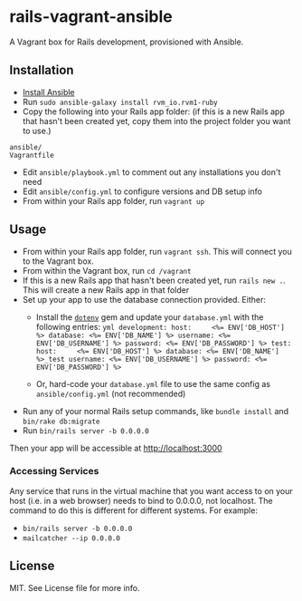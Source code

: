 # rails-vagrant-ansible

A Vagrant box for Rails development, provisioned with Ansible.

## Installation

- [Install Ansible](http://docs.ansible.com/ansible/intro_installation.html)
- Run `sudo ansible-galaxy install rvm_io.rvm1-ruby`
- Copy the following into your Rails app folder: (if this is a new Rails app that hasn't been created yet, copy them into the project folder you want to use.)

```
ansible/
Vagrantfile
```

- Edit `ansible/playbook.yml` to comment out any installations you don't need
- Edit `ansible/config.yml` to configure versions and DB setup info
- From within your Rails app folder, run `vagrant up`

## Usage

- From within your Rails app folder, run `vagrant ssh`. This will connect you to the Vagrant box.
- From within the Vagrant box, run `cd /vagrant`
- If this is a new Rails app that hasn't been created yet, run `rails new .`. This will create a new Rails app in that folder
- Set up your app to use the database connection provided. Either:
  - Install the [`dotenv`](https://github.com/bkeepers/dotenv) gem and update your `database.yml` with the following entries:
        ```yml
        development:
          host:     <%= ENV['DB_HOST'] %>
          database: <%= ENV['DB_NAME'] %>
          username: <%= ENV['DB_USERNAME'] %>
          password: <%= ENV['DB_PASSWORD'] %>
        test:
          host:     <%= ENV['DB_HOST'] %>
          database: <%= ENV['DB_NAME'] %>_test
          username: <%= ENV['DB_USERNAME'] %>
          password: <%= ENV['DB_PASSWORD'] %>
        ```

  - Or, hard-code your `database.yml` file to use the same config as `ansible/config.yml` (not recommended)
- Run any of your normal Rails setup commands, like `bundle install` and `bin/rake db:migrate`
- Run `bin/rails server -b 0.0.0.0`

Then your app will be accessible at [http://localhost:3000](http://localhost:3000)

### Accessing Services

Any service that runs in the virtual machine that you want access to on your host (i.e. in a web browser) needs to bind to 0.0.0.0, not localhost. The command to do this is different for different systems. For example:

- `bin/rails server -b 0.0.0.0`
- `mailcatcher --ip 0.0.0.0`

## License

MIT. See License file for more info.
